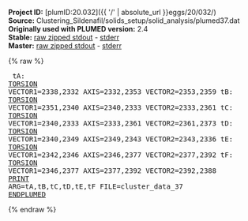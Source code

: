**Project ID:** [plumID:20.032]({{ '/' | absolute_url }}eggs/20/032/)  
**Source:** Clustering_Sildenafil/solids_setup/solid_analysis/plumed37.dat  
**Originally used with PLUMED version:** 2.4  
**Stable:** [raw zipped stdout](plumed37.dat.plumed.stdout.txt.zip) - [stderr](plumed37.dat.plumed.stderr)  
**Master:** [raw zipped stdout](plumed37.dat.plumed_master.stdout.txt.zip) - [stderr](plumed37.dat.plumed_master.stderr)  

{% raw %}<pre>
tA: <a href="https://plumed.github.io/doc-master/user-doc/html/_t_o_r_s_i_o_n.html">TORSION</a> VECTOR1=2338,2332 AXIS=2332,2353 VECTOR2=2353,2359
tB: <a href="https://plumed.github.io/doc-master/user-doc/html/_t_o_r_s_i_o_n.html">TORSION</a> VECTOR1=2351,2340 AXIS=2340,2333 VECTOR2=2333,2361
tC: <a href="https://plumed.github.io/doc-master/user-doc/html/_t_o_r_s_i_o_n.html">TORSION</a> VECTOR1=2340,2333 AXIS=2333,2361 VECTOR2=2361,2373
tD: <a href="https://plumed.github.io/doc-master/user-doc/html/_t_o_r_s_i_o_n.html">TORSION</a> VECTOR1=2340,2349 AXIS=2349,2343 VECTOR2=2343,2336
tE: <a href="https://plumed.github.io/doc-master/user-doc/html/_t_o_r_s_i_o_n.html">TORSION</a> VECTOR1=2342,2346 AXIS=2346,2377 VECTOR2=2377,2392
tF: <a href="https://plumed.github.io/doc-master/user-doc/html/_t_o_r_s_i_o_n.html">TORSION</a> VECTOR1=2346,2377 AXIS=2377,2392 VECTOR2=2392,2388
<a href="https://plumed.github.io/doc-master/user-doc/html/_p_r_i_n_t.html">PRINT</a> ARG=tA,tB,tC,tD,tE,tF FILE=cluster_data_37
<a href="https://plumed.github.io/doc-master/user-doc/html/_e_n_d_p_l_u_m_e_d.html">ENDPLUMED</a>
</pre>{% endraw %}
